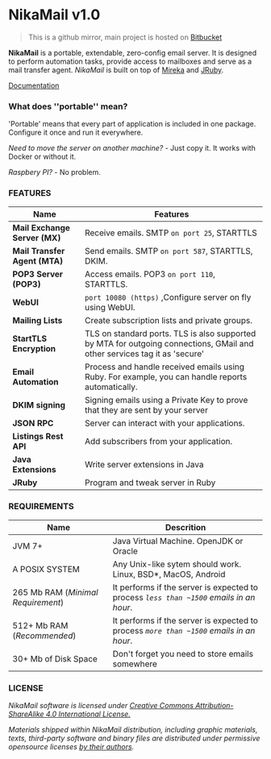# NikaMail v1.0

> This is a github mirror, main project is hosted on [Bitbucket](https://bitbucket.org/nesterow/nikamail)

**NikaMail** is a portable, extendable, zero-config email server.
It is designed to perform automation tasks, provide access to mailboxes
and serve as a mail transfer agent.
*NikaMail* is built on top of [Mireka](http://mireka.org) and [JRuby](https://jruby.org).


[Documentation](https://nika.run/docs/)

### What does ''portable'' mean?
'Portable' means that every part of application is included in one package.
Configure it once and run it everywhere.

*Need to move the server on another machine?* - Just copy it.
It works with Docker or without it.

*Raspbery PI?* - No problem.

### FEATURES


| Name | Features  |
|------|-----------|
| **Mail Exchange Server (MX)** | Receive emails. SMTP `on port 25`, STARTTLS |
| **Mail Transfer Agent (MTA)**  | Send emails. SMTP `on port 587`, STARTTLS, DKIM.  |
| **POP3 Server (POP3)** | Access emails. POP3 `on port 110`, STARTTLS. |
| **WebUI** | `port 10080 (https)` ,Configure server on fly using WebUI.|
| **Mailing Lists** | Create subscription lists and private groups. |
| **StartTLS Encryption** | TLS on standard ports. TLS is also supported by MTA for outgoing connections, GMail and other services tag it as 'secure' |
| **Email Automation** |  Process and handle received emails using Ruby. For example, you can handle reports automatically. |
| **DKIM signing** | Signing emails using a Private Key to prove that they are sent by your server|
| **JSON RPC** | Server can interact with your applications. |
| **Listings Rest API** | Add subscribers from your application. |
| **Java Extensions** | Write server extensions in Java |
| **JRuby** | Program and tweak server in Ruby |


### REQUIREMENTS
| Name | Descrition |
|-------|------------|
| JVM 7+ | Java Virtual Machine. OpenJDK or Oracle |
| A POSIX SYSTEM | Any Unix-like sytem should work. Linux, BSD*, MacOS, Android |
| 265 Mb RAM (*Minimal Requirement*)| It performs if the server is expected to process *`less than ~1500` emails in an hour*. |
| 512+ Mb RAM (*Recommended*)| It performs if the server is expected to process *`more than ~1500` emails in an hour*. |
| 30+ Mb of Disk Space | Don't forget you need to store emails somewhere |



### LICENSE
*NikaMail software is licensed under [Creative Commons Attribution-ShareAlike 4.0 International License.](https://creativecommons.org/licenses/by-sa/4.0/)*

*Materials shipped within NikaMail distribution, including graphic materials, texts,
third-party software and binary files are distributed under permissive opensource licenses [by their authors](https://nika.run/credits/).*
